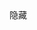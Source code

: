 <link rel="stylesheet" href="/live2d/css/live2d.css" />

<div id="landlord">
    <div class="message" style="opacity:0"></div>
    <canvas id="live2d" width="280" height="250" class="live2d"></canvas>
    <div class="hide-button">隐藏</div>
</div>
<script type="text/javascript">
    var message_Path = '/live2d/'
    var home_Path = 'https://haremu.com/'  //此处修改为你的域名，必须带斜杠
</script>
<script type="text/javascript" src="/live2d/js/live2d.js"></script>
<script type="text/javascript" src="/live2d/js/message.js"></script>
<script type="text/javascript">
    $(function(){
        loadlive2d("live2d", "/live2d/model/tia/model.json"
    })
</script>

